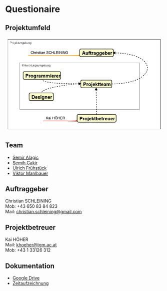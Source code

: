 # Questionaire

## Projektumfeld

<img src="https://github.com/vmandlbauer-tgm/Questionaire/blob/master/images/Projektumgebung.png">

## Team

 - [Semir Alagic](https://docs.google.com/spreadsheets/d/1vOPmp4X6vbpJmo8aflFWNTDdE-eSw8MDF7fM8i_0oVo/edit#gid=1903100158)
 - [Semih Cakir](https://docs.google.com/spreadsheets/d/1vOPmp4X6vbpJmo8aflFWNTDdE-eSw8MDF7fM8i_0oVo/edit#gid=362128002)
 - [Ulrich Frühstück](https://docs.google.com/spreadsheets/d/1vOPmp4X6vbpJmo8aflFWNTDdE-eSw8MDF7fM8i_0oVo/edit#gid=2133392123)
 - [Viktor Manlbauer](https://docs.google.com/spreadsheets/d/1vOPmp4X6vbpJmo8aflFWNTDdE-eSw8MDF7fM8i_0oVo/edit#gid=15)
 
 ## Auftraggeber
 
Christian SCHLEINING<br>
Mob: +43 650 83 84 823 <br>
Mail: christian.schleining@gmail.com

## Projektbetreuer

Kai HÖHER <br>
Mail: khoeher@tgm.ac.at <br>
Mob: +43 1 33126 312

## Dokumentation
- [Google Drive](https://drive.google.com/drive/u/0/folders/1Ek9e-RwccURTVcl1gq1n8AdKUyhoTPex)
- [Zeitaufzeichnung](https://docs.google.com/spreadsheets/d/1vOPmp4X6vbpJmo8aflFWNTDdE-eSw8MDF7fM8i_0oVo/edit#gid=15)
